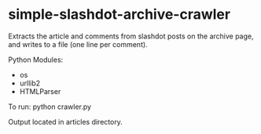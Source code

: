 # simple-slashdot-archive-crawler
Extracts the article and comments from slashdot posts on the archive page, and writes to a file (one line per comment).

Python Modules:
* os
* urllib2
* HTMLParser

To run:
python crawler.py

Output located in articles directory.
